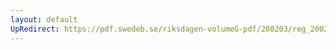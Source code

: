 ```yaml
---
layout: default
UpRedirect: https://pdf.swedeb.se/riksdagen-volumeG-pdf/200203/reg_200203/reg_200203_0100.pdf
---
```

